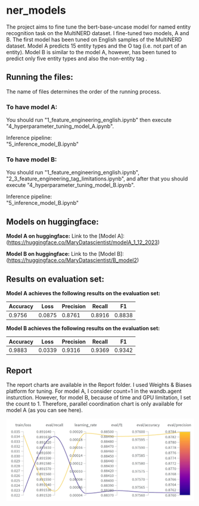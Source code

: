 # ner_models
The project aims to fine tune the bert-base-uncase model for named entity recognition task on the MultiNERD dataset. I fine-tuned two models, A and B. The first model has been tuned on English samples of the MultiNERD dataset. Model A predicts 15 entity types and the O tag (i.e. not part of an entity). Model B is similar to the model A, however, has been tuned to predict only five entity types and also the non-entity tag .

## Running the files:
The name of files determines the order of the running process. 

### To have model A:

You should run "1_feature_engineering_english.ipynb" then execute "4_hyperparameter_tuning_model_A.ipynb".

Inference pipeline:<br />
"5_inference_model_B.ipynb"

### To have model B:

You should run "1_feature_engineering_english.ipynb", "2_3_feature_engineering_tag_limitations.ipynb", and after that you should execute "4_hyperparameter_tuning_model_B.ipynb".

Inference pipeline:<br />
"5_inference_model_B.ipynb"

## Models on huggingface:

**Model A on huggingface:**
Link to the [Model A]: (https://huggingface.co/MaryDatascientist/modelA_1_12_2023)

**Model B on huggingface:**
Link to the [Model B]: (https://huggingface.co/MaryDatascientist/B_model2)


## Results on evaluation set:

**Model A achieves the following results on the evaluation set:**

| Accuracy  | Loss   |Precision  | Recall |   F1   |
| --------- | ------ | --------- | ------ |------- |
| 0.9756    | 0.0875 |  0.8761   | 0.8916 | 0.8838 |

**Model B achieves the following results on the evaluation set:**

| Accuracy  | Loss   |Precision  | Recall |   F1   |
| --------- | ------ | --------- | ------ |------- |
| 0.9883    | 0.0339 |  0.9316   | 0.9369 | 0.9342 |

## Report
The report charts are available in the Report folder. I used Weights & Biases platform for tuning. For model A, I consider count=1 in the wandb.agent insturction. However, for model B, because of time and GPU limitation, I set the count to 1. Therefore, parallel coordination chart is only available for model A (as you can see here).

![](Images/eval_modelA.jpg)


